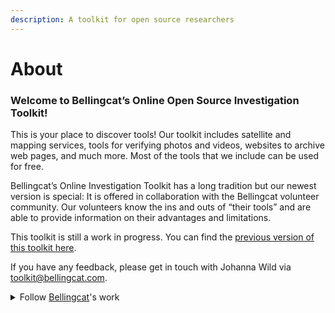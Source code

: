 ```yaml
---
description: A toolkit for open source researchers
---
```


# About

### Welcome to Bellingcat’s Online Open Source Investigation Toolkit!

This is your place to discover tools! Our toolkit includes satellite and mapping services, tools for verifying photos and videos, websites to archive web pages, and much more. Most of the tools that we include can be used for free.

Bellingcat’s Online Investigation Toolkit has a long tradition but our newest version is special: It is offered in collaboration with the Bellingcat volunteer community. Our volunteers know the ins and outs of “their tools” and are able to provide information on their advantages and limitations.

This toolkit is still a work in progress. You can find the [previous version of this toolkit here](https://bit.ly/bcattools).

If you have any feedback, please get in touch with Johanna Wild via [toolkit@bellingcat.com](mailto:toolkit@bellingcat.com).





<details>

<summary>Follow <a href="https://www.bellingcat.com">Bellingcat</a>'s work</summary>



* [Bellingcat website](https://www.bellingcat.com/)

<!---->

* [Bellingcat newsletter](https://bellingcat.us14.list-manage.com/subscribe/post?u=c435f53a5568f7951404c8a38\&id=4be345b082)

<!---->

* [BlueSky](https://bsky.app/profile/bellingcat.com)

<!---->

* [Discord](https://discord.com/invite/bellingcat)

<!---->

* [Facebook](https://www.facebook.com/bellingcat)

<!---->

* [Github](https://github.com/bellingcat)

<!---->

* [Instagram](https://www.instagram.com/bellingcatofficial/)

<!---->

* [Mastodon](https://mstdn.social/@Bellingcat)

<!---->

* [Patreon](https://www.patreon.com/bellingcat)

<!---->

* [Reddit](https://www.reddit.com/r/bellingcat/)

<!---->

* [Soundcloud](https://soundcloud.com/bellingcat)

<!---->

* [Twitch](https://www.twitch.tv/bellingcat\_live)

<!---->

* [X](categories/social-media/youtube.md)

<!---->

* [Youtube](https://www.youtube.com/@bellingcatofficial/videos)

[Bellingcat](https://www.bellingcat.com/) is a non-profit and the ability to carry out our work is dependent on the kind support of individual donors. If you would like to support our work, you can so [here](https://www.bellingcat.com/donate/).

We also provide [workshops](https://www.bellingcat.com/workshops/) on open source investigative methods and tools. For those of you interested in becoming a Bellingcat volunteer, have a look at our [volunteer community page](https://sites.google.com/bellingcat.com/bellingcat-volunteer-community/home).

</details>



